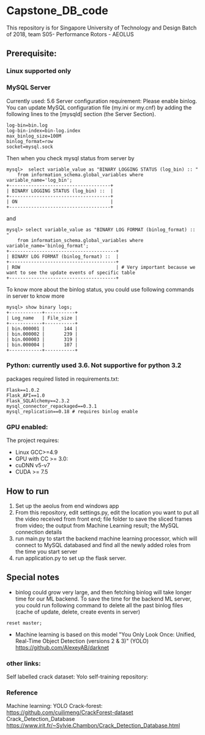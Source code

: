 # Capstone_DB_code
This repository is for Singapore University of Technology and Design Batch of 2018, team S05- Performance Rotors - AEOLUS

## Prerequisite:
### Linux supported only

### MySQL Server
Currently used: 5.6
Server configuration requirement:
Please enable binlog. 
You can update MySQL configuration file (my.ini or my.cnf)  by adding the following lines to the [mysqld] section (the Server Section).
```
log-bin=bin.log
log-bin-index=bin-log.index
max_binlog_size=100M
binlog_format=row
socket=mysql.sock
```

Then when you check mysql status from server by 
```
mysql>  select variable_value as "BINARY LOGGING STATUS (log_bin) :: " 
    from information_schema.global_variables where variable_name='log_bin';
+-------------------------------------+
| BINARY LOGGING STATUS (log_bin) ::  |
+-------------------------------------+
| ON                                  |
+-------------------------------------+
```
and 
```
mysql> select variable_value as "BINARY LOG FORMAT (binlog_format) :: " 
    from information_schema.global_variables where variable_name='binlog_format';
+---------------------------------------+
| BINARY LOG FORMAT (binlog_format) ::  |
+---------------------------------------+
| ROW                                   | # Very important because we want to see the update events of specific table
+---------------------------------------+
```
To know more about the binlog status, you could use following commands in server to know more 
```
mysql> show binary logs;
+------------+-----------+
| Log_name   | File_size |
+------------+-----------+
| bin.000001 |       144 |
| bin.000002 |       239 |
| bin.000003 |       319 |
| bin.000004 |       107 |
+------------+-----------+
```


### Python: currently used 3.6. Not supportive for python 3.2
packages required listed in requirements.txt:
```
Flask==1.0.2
Flask_API==1.0
Flask_SQLAlchemy==2.3.2
mysql_connector_repackaged==0.3.1
mysql_replication==0.18 # requires binlog enable
```

### GPU enabled:
The project requires:
* Linux GCC>=4.9
* GPU with CC >= 3.0:
* cuDNN v5-v7
* CUDA >= 7.5

## How to run
1. Set up the aeolus from end windows app
2. From this repository, edit settings.py, edit the location you want to put all the video received from front end; 
  file folder to save the sliced frames from video;
  the output from Machine Learning result;
  the MySQL connection details
3. run main.py to start the backend machine learning processor, which will connect to MySQL databased and find all the newly added roles from the time you start server
4. run application.py to set up the flask server.

## Special notes
* binlog could grow very large, and then fetching binlog will take longer time for our ML backend. To save the time for the backend ML server, you could run following command to delete all the past binlog files (cache of update, delete, create events in server)
```
reset master;
```

* Machine learning is based on this model
"You Only Look Once: Unified, Real-Time Object Detection (versions 2 & 3)" (YOLO)
https://github.com/AlexeyAB/darknet

### other links:
Self labelled crack dataset: 
Yolo self-training repository: 

### Reference
Machine learning:
YOLO
Crack-forest: https://github.com/cuilimeng/CrackForest-dataset
Crack_Detection_Database https://www.irit.fr/~Sylvie.Chambon/Crack_Detection_Database.html


